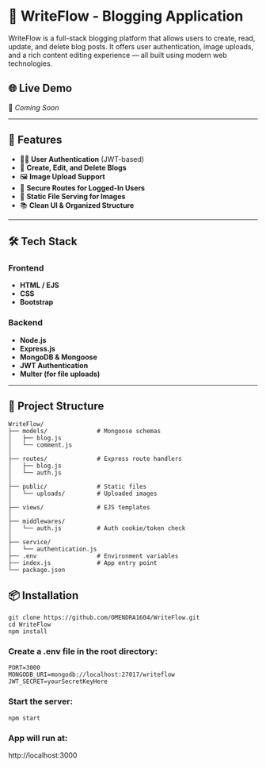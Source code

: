 # 📝 WriteFlow - Blogging Application

WriteFlow is a full-stack blogging platform that allows users to create, read, update, and delete blog posts. It offers user authentication, image uploads, and a rich content editing experience — all built using modern web technologies.

## 🌐 Live Demo
🚧 *Coming Soon*  
<!-- You can uncomment the line below once hosted -->
<!-- [Live Preview](https://your-deployment-url.com) -->

---

## 🚀 Features

- 🧑‍💻 **User Authentication** (JWT-based)
- 📄 **Create, Edit, and Delete Blogs**
- 🖼️ **Image Upload Support**
- 🔐 **Secure Routes for Logged-In Users**
- 📂 **Static File Serving for Images**
- 📚 **Clean UI & Organized Structure**

---

## 🛠️ Tech Stack

### Frontend
- **HTML / EJS**
- **CSS**
- **Bootstrap**

### Backend
- **Node.js**
- **Express.js**
- **MongoDB & Mongoose**
- **JWT Authentication**
- **Multer (for file uploads)**

---

## 📁 Project Structure

```
WriteFlow/
├── models/              # Mongoose schemas
│   ├── blog.js
│   └── comment.js
│
├── routes/              # Express route handlers
│   ├── blog.js
│   └── auth.js
│
├── public/              # Static files
│   └── uploads/         # Uploaded images
│
├── views/               # EJS templates
│
├── middlewares/
│   └── auth.js          # Auth cookie/token check
│
├── service/
│   └── authentication.js   
├── .env                 # Environment variables
├── index.js             # App entry point
└── package.json
```
## 📦 Installation
```
git clone https://github.com/OMENDRA1604/WriteFlow.git
cd WriteFlow
npm install
```
### Create a .env file in the root directory:
```
PORT=3000
MONGODB_URI=mongodb://localhost:27017/writeflow
JWT_SECRET=yourSecretKeyHere
```
### Start the server:
```npm start```
### App will run at: 
http://localhost:3000
